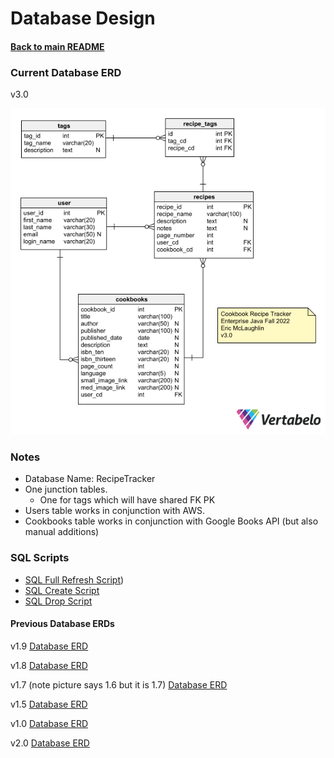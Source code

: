 # Database Design
#### [Back to main README](../README.md)

### Current Database ERD
v3.0

![Database ERD](LayoutPictures/DatabaseERDv3.0.png)

### Notes
* Database Name: RecipeTracker
* One junction tables.  
  * One for tags which will have shared FK PK
* Users table works in conjunction with AWS.
* Cookbooks table works in conjunction with Google Books API (but also manual additions)

### SQL Scripts
* [SQL Full Refresh Script](SqlScripts/Databasev3.0FullRefresh.sql)) 
* [SQL Create Script](SqlScripts/Databasev3.0Create.sql)
* [SQL Drop Script](SqlScripts/Databasev3.0Drop.sql)

#### Previous Database ERDs
v1.9 [Database ERD](LayoutPictures/DatabaseERDv1.9.png)

v1.8 [Database ERD](LayoutPictures/DatabaseERDv1.8.png)

v1.7 (note picture says 1.6 but it is 1.7) [Database ERD](LayoutPictures/DatabaseERDv1.7.png)

v1.5 [Database ERD](LayoutPictures/DatabaseERDv1.5.png)

v1.0 [Database ERD](LayoutPictures/Database%20ERD%20v1.0.png)

v2.0 [Database ERD](LayoutPictures/DatabaseERDv2.0.png)